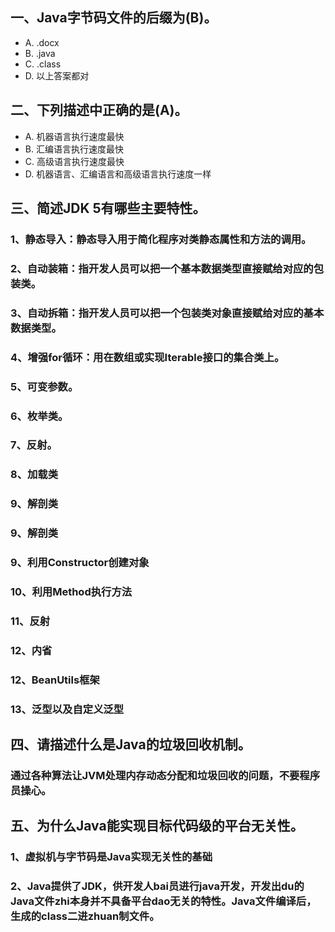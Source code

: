 ## 一、Java字节码文件的后缀为(B)。
- A. .docx
- B. .java
- C. .class
- D. 以上答案都对

## 二、下列描述中正确的是(A)。
- A. 机器语言执行速度最快
- B. 汇编语言执行速度最快
- C. 高级语言执行速度最快
- D. 机器语言、汇编语言和高级语言执行速度一样

## 三、简述JDK 5有哪些主要特性。
### 1、静态导入：静态导入用于简化程序对类静态属性和方法的调用。
### 2、自动装箱：指开发人员可以把一个基本数据类型直接赋给对应的包装类。
### 3、自动拆箱：指开发人员可以把一个包装类对象直接赋给对应的基本数据类型。
### 4、增强for循环：用在数组或实现Iterable接口的集合类上。
### 5、可变参数。
### 6、枚举类。
### 7、反射。
### 8、加载类
### 9、解剖类
### 9、解剖类
### 9、利用Constructor创建对象
### 10、利用Method执行方法
### 11、反射
### 12、内省
### 12、BeanUtils框架
### 13、泛型以及自定义泛型

## 四、请描述什么是Java的垃圾回收机制。
### 通过各种算法让JVM处理内存动态分配和垃圾回收的问题，不要程序员操心。

## 五、为什么Java能实现目标代码级的平台无关性。
###  1、虚拟机与字节码是Java实现无关性的基础
### 2、Java提供了JDK，供开发人bai员进行java开发，开发出du的Java文件zhi本身并不具备平台dao无关的特性。Java文件编译后，生成的class二进zhuan制文件。

